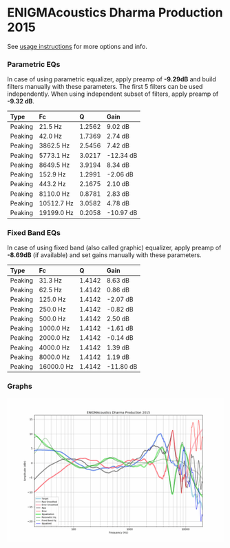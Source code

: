 # ENIGMAcoustics Dharma Production 2015
See [usage instructions](https://github.com/jaakkopasanen/AutoEq#usage) for more options and info.

### Parametric EQs
In case of using parametric equalizer, apply preamp of **-9.29dB** and build filters manually
with these parameters. The first 5 filters can be used independently.
When using independent subset of filters, apply preamp of **-9.32 dB**.

| Type    | Fc         |      Q | Gain      |
|:--------|:-----------|:-------|:----------|
| Peaking | 21.5 Hz    | 1.2562 | 9.02 dB   |
| Peaking | 42.0 Hz    | 1.7369 | 2.74 dB   |
| Peaking | 3862.5 Hz  | 2.5456 | 7.42 dB   |
| Peaking | 5773.1 Hz  | 3.0217 | -12.34 dB |
| Peaking | 8649.5 Hz  | 3.9194 | 8.34 dB   |
| Peaking | 152.9 Hz   | 1.2991 | -2.06 dB  |
| Peaking | 443.2 Hz   | 2.1675 | 2.10 dB   |
| Peaking | 8110.0 Hz  | 0.8781 | 2.83 dB   |
| Peaking | 10512.7 Hz | 3.0582 | 4.78 dB   |
| Peaking | 19199.0 Hz | 0.2058 | -10.97 dB |

### Fixed Band EQs
In case of using fixed band (also called graphic) equalizer, apply preamp of **-8.69dB**
(if available) and set gains manually with these parameters.

| Type    | Fc         |      Q | Gain      |
|:--------|:-----------|:-------|:----------|
| Peaking | 31.3 Hz    | 1.4142 | 8.63 dB   |
| Peaking | 62.5 Hz    | 1.4142 | 0.86 dB   |
| Peaking | 125.0 Hz   | 1.4142 | -2.07 dB  |
| Peaking | 250.0 Hz   | 1.4142 | -0.82 dB  |
| Peaking | 500.0 Hz   | 1.4142 | 2.50 dB   |
| Peaking | 1000.0 Hz  | 1.4142 | -1.61 dB  |
| Peaking | 2000.0 Hz  | 1.4142 | -0.14 dB  |
| Peaking | 4000.0 Hz  | 1.4142 | 1.39 dB   |
| Peaking | 8000.0 Hz  | 1.4142 | 1.19 dB   |
| Peaking | 16000.0 Hz | 1.4142 | -11.80 dB |

### Graphs
![](./ENIGMAcoustics%20Dharma%20Production%202015.png)